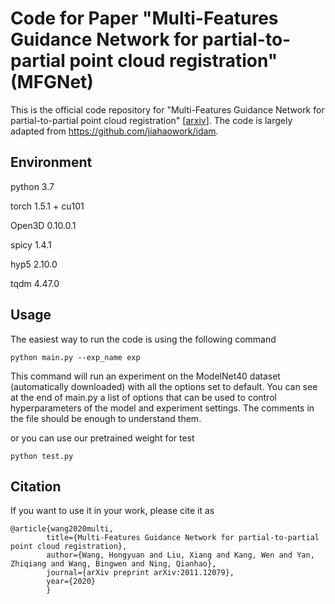 # Code for Paper "Multi-Features Guidance Network for partial-to-partial point cloud registration" (MFGNet)
This is the official code repository for "Multi-Features Guidance Network for partial-to-partial point cloud registration" [[arxiv](https://arxiv.org/abs/2011.12079)]. The code is largely adapted from https://github.com/jiahaowork/idam.

<div align=center><src="img/Fig1.png"/></div>


## Environment
python 3.7

torch 1.5.1 + cu101

Open3D 0.10.0.1

spicy 1.4.1

hyp5 2.10.0

tqdm 4.47.0

## Usage
The easiest way to run the code is using the following command
```
python main.py --exp_name exp
```
This command will run an experiment on the ModelNet40 dataset (automatically downloaded) with all the options set to default. You can see at the end of main.py a list of options that can be used to control hyperparameters of the model and experiment settings. The comments in the file should be enough to understand them.

or you can use our pretrained weight for test
```
python test.py
```

## Citation
If you want to use it in your work, please cite it as

	@article{wang2020multi,
            title={Multi-Features Guidance Network for partial-to-partial point cloud registration},
            author={Wang, Hongyuan and Liu, Xiang and Kang, Wen and Yan, Zhiqiang and Wang, Bingwen and Ning, Qianhao},
            journal={arXiv preprint arXiv:2011.12079},
            year={2020}
            }

